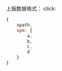 上报数据格式：
click:
```javascript
{
    xpath,
    spm: {
        a,
        b,
        c,
        d
    }
}
```